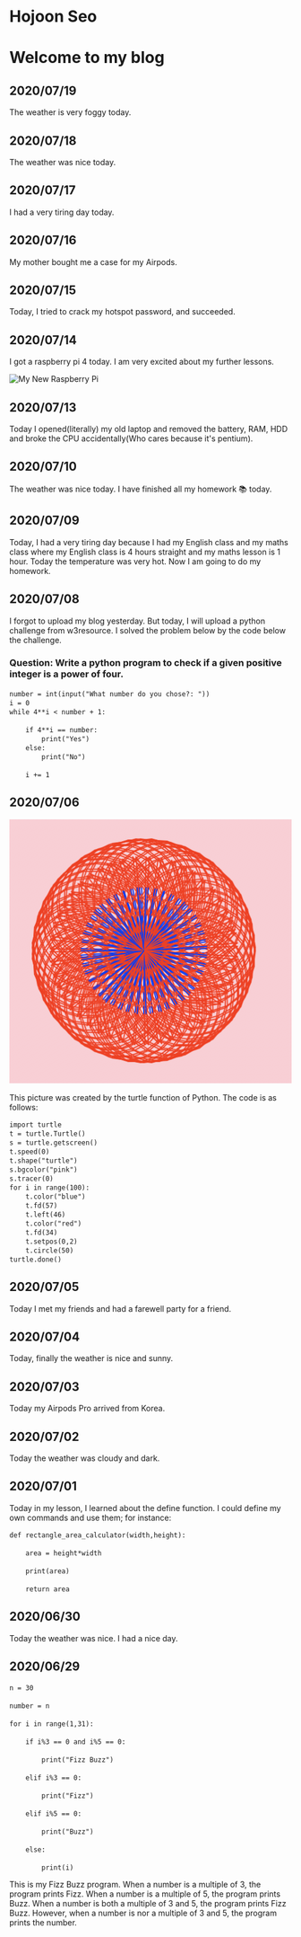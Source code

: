 # Hojoon Seo

# Welcome to my blog

## 2020/07/19
The weather is very foggy today.

## 2020/07/18 
The weather was nice today.

## 2020/07/17
I had a very tiring day today.

## 2020/07/16
My mother bought me a case for my Airpods.

## 2020/07/15
Today, I tried to crack my hotspot password, and succeeded.

## 2020/07/14
I got a raspberry pi 4 today. I am very excited about my further lessons.

![My New Raspberry Pi](.\RaspberryPi.png)

## 2020/07/13
Today I opened(literally) my old laptop and removed the battery, RAM, HDD and broke the CPU accidentally(Who cares because it's pentium).

## 2020/07/10
The weather was nice today. I have finished all my homework 📚 today.

## 2020/07/09
Today, I had a very tiring day because I had my English class and my maths class where my English class is 4 hours straight and my maths lesson is 1 hour. Today the temperature was very hot. Now I am going to do my homework.

## 2020/07/08
I forgot to upload my blog yesterday. But today, I will upload a python challenge from w3resource. I solved the problem below by the code below the challenge.

### Question: Write a python program to check if a given positive integer is a power of four.

```
number = int(input("What number do you chose?: "))
i = 0
while 4**i < number + 1:

    if 4**i == number:
        print("Yes")
    else:
        print("No")
    
    i += 1
```

## 2020/07/06

![My turtle picture 1](.\Turtle_picture_1.png)

This picture was created by the turtle function of Python. The code is as follows:

```
import turtle
t = turtle.Turtle()
s = turtle.getscreen()
t.speed(0)
t.shape("turtle")
s.bgcolor("pink")
s.tracer(0)
for i in range(100):
    t.color("blue")
    t.fd(57)
    t.left(46)
    t.color("red")
    t.fd(34)
    t.setpos(0,2)
    t.circle(50)
turtle.done()

```

## 2020/07/05

Today I met my friends and had a farewell party for a friend.

## 2020/07/04 

Today, finally the weather is nice and sunny.

## 2020/07/03

Today my Airpods Pro arrived from Korea.

## 2020/07/02

Today the weather was cloudy and dark. 

## 2020/07/01

Today in my lesson, I learned about the define function. I could define my own commands and use them; for instance:

```
def rectangle_area_calculator(width,height):

    area = height*width

    print(area)

    return area
```

## 2020/06/30

Today the weather was nice. I had a nice day.


## 2020/06/29
```
n = 30

number = n

for i in range(1,31):

    if i%3 == 0 and i%5 == 0:

        print("Fizz Buzz")

    elif i%3 == 0:

        print("Fizz")

    elif i%5 == 0:

        print("Buzz")

    else:

        print(i)
```

This is my Fizz Buzz program. When a number is a multiple of 3, the program prints Fizz. When a number is a multiple of 5, the program prints Buzz. When a number is both a multiple of 3 and 5, the program prints Fizz Buzz. However, when a number is nor a multiple of 3 and 5, the program prints the number. 

